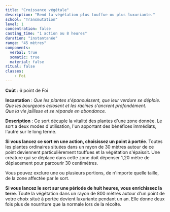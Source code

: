 ```yaml
---
title: "Croissance végétale"
description: "Rend la végétation plus touffue ou plus luxuriante."
school: "Transmutation"
level: 1
concentration: false
casting_time: "1 action ou 8 heures"
duration: "instantanée"
range: "45 mètres"
components:
  verbal: true
  somatic: true
  material: false
ritual: false
classes:
    - Foi
---
```

**Coût** : 6 point de Foi  

**Incantation** : *Que les plantes s'épanouissent, que leur verdure se déploie. Que les bourgeons éclosent et les racines s'ancrent profondément.*    
*Que la vie jaillisse et se répande en abondance.*     

**Description** : Ce sort décuple la vitalité des plantes d'une zone donnée. Le sort a deux modes d'utilisation, l'un apportant des bénéfices immédiats, l'autre sur le long terme.

**Si vous lancez ce sort en une action, choisissez un point à portée**. Toutes les plantes ordinaires situées dans un rayon de 30 mètres autour de ce point deviennent particulièrement touffues et la végétation s'épaissit. Une créature qui se déplace dans cette zone doit dépenser 1,20 mètre de déplacement pour parcourir 30 centimètres.

Vous pouvez exclure une ou plusieurs portions, de n'importe quelle taille, de la zone affectée par le sort.

**Si vous lancez le sort sur une période de huit heures, vous enrichissez la terre**. Toute la végétation dans un rayon de 800 mètres autour d'un point de votre choix situé à portée devient luxuriante pendant un an. Elle donne deux fois plus de nourriture que la normale lors de la récolte.
